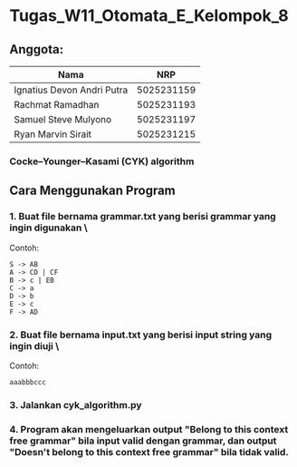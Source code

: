 # Tugas_W11_Otomata_E_Kelompok_8
## Anggota:
| Nama | NRP |
| ---- | --- |
| Ignatius Devon Andri Putra | 5025231159 |
| Rachmat Ramadhan | 5025231193 |
| Samuel Steve Mulyono | 5025231197 |
| Ryan Marvin Sirait | 5025231215 |
### Cocke–Younger–Kasami (CYK) algorithm


## Cara Menggunakan Program
### 1. Buat file bernama grammar.txt yang berisi grammar yang ingin digunakan \
Contoh:
```
S -> AB
A -> CD | CF
B -> c | EB
C -> a
D -> b
E -> c
F -> AD
```
### 2. Buat file bernama input.txt yang berisi input string yang ingin diuji \
Contoh:
```
aaabbbccc
```
### 3. Jalankan cyk_algorithm.py
### 4. Program akan mengeluarkan output "Belong to this context free grammar" bila input valid dengan grammar, dan output "Doesn't belong to this context free grammar" bila tidak valid.
